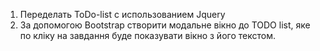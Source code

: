 1. Переделать ToDo-list с использованием Jquery
2. За допомогою Bootstrap створити модальне вікно до TODO list, яке по кліку на завдання буде показувати вікно з його текстом.